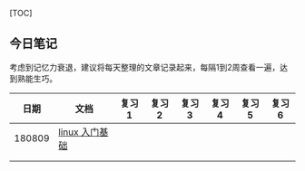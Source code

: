 [TOC]

## 今日笔记

​	考虑到记忆力衰退，建议将每天整理的文章记录起来，每隔1到2周查看一遍，达到熟能生巧。



| 日期   | 文档                                                    | 复习1 | 复习2 | 复习3 | 复习4 | 复习5 | 复习6 |
| ------ | ------------------------------------------------------- | ----- | ----- | ----- | ----- | ----- | ----- |
| 180809 | [linux 入门基础](../20180809/linux入门基础linuxcast.md) |       |       |       |       |       |       |
|        |                                                         |       |       |       |       |       |       |
|        |                                                         |       |       |       |       |       |       |

